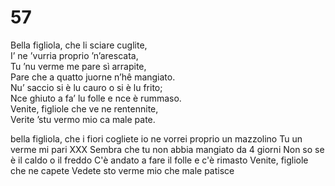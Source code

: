 # 57
  
Bella figliola, che li sciare cuglite,  
I’ ne ’vurria proprio ’n’arescata,  
Tu ’nu verme me pare sì arrapite,  
Pare che a quatto juorne n’hê mangiato.  
Nu’ saccio si è lu cauro o si è lu frito;  
Nce ghiuto a fa’ lu folle e nce è rummaso.  
Venite, figliole che ve ne rentennite,  
Verite ’stu vermo mio ca male pate.  

bella figliola, che i fiori cogliete
io ne vorrei proprio un mazzolino
Tu un verme mi pari XXX
Sembra che tu non abbia mangiato da 4 giorni
Non so se è il caldo o il freddo
C'è andato a fare il folle e c'è rimasto
Venite, figliole che ne capete
Vedete sto verme mio che male patisce
